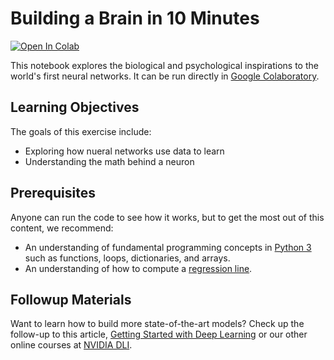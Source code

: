 # Building a Brain in 10 Minutes

[![Open In Colab](https://colab.research.google.com/assets/colab-badge.svg)](https://colab.research.google.com/github/NVDLI/notebooks/blob/master/building-a-brain/Building_a_Brain.ipynb)

This notebook explores the biological and psychological inspirations to the world's first neural networks. It can be run directly in [Google Colaboratory](https://colab.research.google.com/github/NVDLI/notebooks/blob/master/building-a-brain/BuildingABrain.ipynb).

## Learning Objectives

The goals of this exercise include:
- Exploring how nueral networks use data to learn
- Understanding the math behind a neuron

## Prerequisites

Anyone can run the code to see how it works, but to get the most out of this content, we recommend:
- An understanding of fundamental programming concepts in [Python 3](https://wiki.python.org/moin/BeginnersGuide) such as functions, loops, dictionaries, and arrays.
- An understanding of how to compute a [regression line](http://www.stat.yale.edu/Courses/1997-98/101/linreg.htm).

## Followup Materials

Want to learn how to build more state-of-the-art models? Check up the follow-up to this article, [Getting Started with Deep Learning](https://courses.nvidia.com/courses/course-v1:DLI+S-FX-01+V1/about) or our other online courses at [NVIDIA DLI](https://www.nvidia.com/en-us/training/online/).
